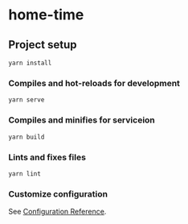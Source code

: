 # home-time

## Project setup
```
yarn install
```

### Compiles and hot-reloads for development
```
yarn serve
```

### Compiles and minifies for serviceion
```
yarn build
```

### Lints and fixes files
```
yarn lint
```

### Customize configuration
See [Configuration Reference](https://cli.vuejs.org/config/).
